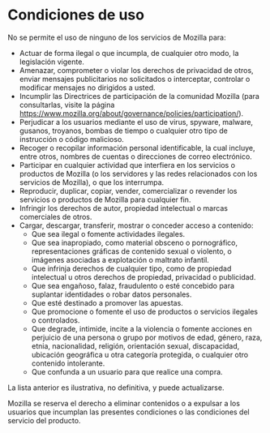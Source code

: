 # Condiciones de uso

No se permite el uso de ninguno de los servicios de Mozilla para:

* Actuar de forma ilegal o que incumpla, de cualquier otro modo, la legislación vigente.
* Amenazar, comprometer o violar los derechos de privacidad de otros, enviar mensajes 
publicitarios no solicitados o interceptar, controlar o modificar mensajes no dirigidos a usted.
* Incumplir las Directrices de participación de la comunidad Mozilla (para consultarlas, visite la página 
<https://www.mozilla.org/about/governance/policies/participation/>).
* Perjudicar a los usuarios mediante el uso de virus, spyware, malware, gusanos, 
troyanos, bombas de tiempo o cualquier otro tipo de instrucción o código malicioso.
*	Recoger o recopilar información personal identificable, la cual incluye, entre otros, nombres de cuentas o direcciones de correo electrónico.
* Participar en cualquier actividad que interfiera en los servicios o productos de Mozilla 
(o los servidores y las redes relacionados con los servicios de Mozilla), o que los interrumpa.
* Reproducir, duplicar, copiar, vender, comercializar o revender los servicios o productos 
de Mozilla para cualquier fin.
* Infringir los derechos de autor, propiedad intelectual o marcas comerciales de 
otros.
* Cargar, descargar, transferir, mostrar o conceder acceso a contenido:
    * Que sea ilegal o fomente actividades ilegales.
    * Que sea inapropiado, como material obsceno o pornográfico, representaciones gráficas de contenido sexual o violento, o imágenes asociadas a explotación o maltrato infantil.
    * Que infrinja derechos de cualquier tipo, como de propiedad intelectual u otros derechos de propiedad, privacidad o publicidad.
    * Que sea engañoso, falaz, fraudulento o esté concebido para suplantar identidades o robar datos personales.
    * Que esté destinado a promover las apuestas.
    * Que promocione o fomente el uso de productos o servicios ilegales o controlados.
    * Que degrade, intimide, incite a la violencia o fomente acciones en perjuicio de una persona o grupo por motivos de edad, género, raza, etnia, nacionalidad, religión, orientación sexual, discapacidad, ubicación geográfica u otra categoría protegida, o cualquier otro contenido intolerante.
    * Que confunda a un usuario para que realice una compra.

La lista anterior es ilustrativa, no definitiva, y puede actualizarse.

Mozilla se reserva el derecho a eliminar contenidos o a expulsar a los usuarios que incumplan las presentes condiciones o las condiciones del servicio del producto. 
